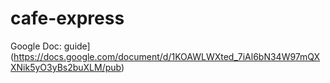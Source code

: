 # cafe-express

 Google Doc: guide](https://docs.google.com/document/d/1KOAWLWXted_7iAl6bN34W97mQXXNik5yO3yBs2buXLM/pub)



